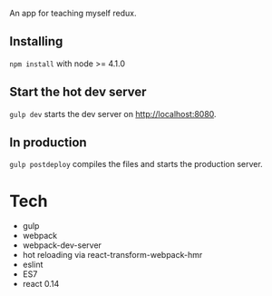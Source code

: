 An app for teaching myself redux.

## Installing

`npm install` with node >= 4.1.0

## Start the hot dev server

`gulp dev` starts the dev server on [http://localhost:8080](http://localhost:8080).

## In production

`gulp postdeploy` compiles the files and starts the production server.

# Tech

* gulp
* webpack
* webpack-dev-server
* hot reloading via react-transform-webpack-hmr
* eslint
* ES7
* react 0.14
